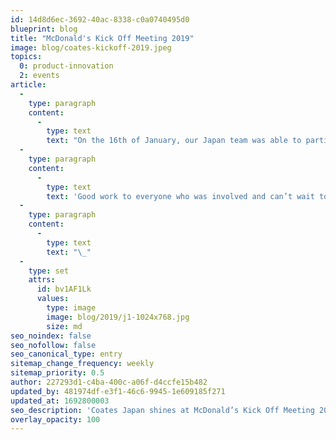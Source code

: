 ```yaml
---
id: 14d8d6ec-3692-40ac-8338-c0a0740495d0
blueprint: blog
title: "McDonald's Kick Off Meeting 2019"
image: blog/coates-kickoff-2019.jpeg
topics:
  0: product-innovation
  2: events
article:
  -
    type: paragraph
    content:
      -
        type: text
        text: "On the 16th of January, our Japan team was able to participate again in the McDonald’s Japan’s Kick Off Meeting. This year, our Indoor Digital Menu Boards and Community Notice Boards were on display and we were given the opportunity to set up a Switchboard Q & A booth where our Coates Crew were able to interact with other attendees. The entire team had a lot of fun and would like to send a big thank you to McDonald's Japan for the amazing opportunity."
  -
    type: paragraph
    content:
      -
        type: text
        text: 'Good work to everyone who was involved and can’t wait to attend more events like these!'
  -
    type: paragraph
    content:
      -
        type: text
        text: "\_"
  -
    type: set
    attrs:
      id: bv1AF1Lk
      values:
        type: image
        image: blog/2019/j1-1024x768.jpg
        size: md
seo_noindex: false
seo_nofollow: false
seo_canonical_type: entry
sitemap_change_frequency: weekly
sitemap_priority: 0.5
author: 227293d1-c4ba-400c-a06f-d4ccfe15b482
updated_by: 481974df-e3f1-46c6-9945-1e609185f271
updated_at: 1692800003
seo_description: 'Coates Japan shines at McDonald’s Kick Off Meeting 2019, showcasing our Digital Menu Boards & engaging at our Switchboard Q&A booth. Connect for innovation!'
overlay_opacity: 100
---
```

